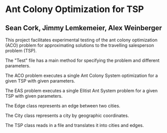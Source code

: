 Ant Colony Optimization for TSP
======

Sean Cork, Jimmy Lemkemeier, Alex Weinberger
------

This project facilitates experimental testing of the
ant colony optimization (ACO) problem for approximating
solutions to the travelling salesperson problem (TSP).

The "Test" file has a main method for specifying the
problem and different parameters.

The ACO problem executes a single Ant Colony System optimization
for a given TSP with given parameters.

The EAS problem executes a single Elitist Ant System
problem for a given TSP with given parameters.

The Edge class represents an edge between two cities.

The City class represents a city by geographic coordinates.

The TSP class reads in a file and translates it into
cities and edges.
